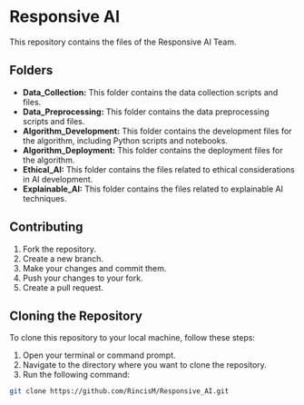 # Responsive AI

This repository contains the files of the Responsive AI Team.

## Folders

- **Data_Collection:** This folder contains the data collection scripts and files.
- **Data_Preprocessing:** This folder contains the data preprocessing scripts and files.
- **Algorithm_Development:** This folder contains the development files for the algorithm, including Python scripts and notebooks.
- **Algorithm_Deployment:** This folder contains the deployment files for the algorithm.
- **Ethical_AI:** This folder contains the files related to ethical considerations in AI development.
- **Explainable_AI:** This folder contains the files related to explainable AI techniques.

## Contributing

1. Fork the repository.
2. Create a new branch.
3. Make your changes and commit them.
4. Push your changes to your fork.
5. Create a pull request.

## Cloning the Repository

To clone this repository to your local machine, follow these steps:

1. Open your terminal or command prompt.
2. Navigate to the directory where you want to clone the repository.
3. Run the following command:

```bash
git clone https://github.com/RincisM/Responsive_AI.git
